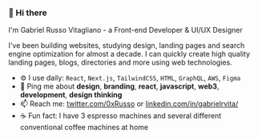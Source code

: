 ### 👋 Hi there

I'm Gabriel Russo Vitagliano - a Front-end Developer & UI/UX Designer

I've been building websites, studying design, landing pages and search engine optimization for almost a decade. I can quickly create high quality landing pages, blogs, directories and more using web technologies.

- ⚙️ I use daily: `React`, `Next.js`, `TailwindCSS`, `HTML`, `GraphQL`, `AWS`, `Figma`
- 💬 Ping me about **design**, **branding**, **react**, **javascript**, **web3**, **development**, **design thinking**
- 📫 Reach me: [twitter.com/0xRusso](https://twitter.com/0xRusso) or [linkedin.com/in/gabrielrvita/](https://linkedin.com/in/gabrielrvita/)
- ☕ Fun fact: I have 3 espresso machines and several different conventional coffee machines at home
